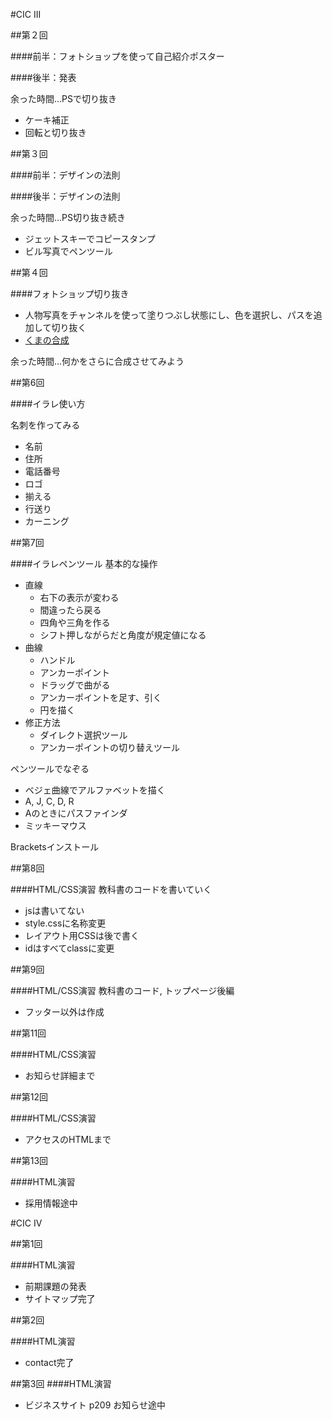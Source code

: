 #CIC III

##第２回

####前半：フォトショップを使って自己紹介ポスター

####後半：発表

余った時間…PSで切り抜き

- ケーキ補正
- 回転と切り抜き


##第３回

####前半：デザインの法則

####後半：デザインの法則

余った時間…PS切り抜き続き

- ジェットスキーでコピースタンプ
- ビル写真でペンツール


##第４回

####フォトショップ切り抜き

- 人物写真をチャンネルを使って塗りつぶし状態にし、色を選択し、パスを追加して切り抜く
- [くまの合成](http://www.photoshoptutorials.ws/photoshop-tutorials/photo-manipulation/create-hungry-bear-composite-photoshop/)

余った時間…何かをさらに合成させてみよう


##第6回

####イラレ使い方

名刺を作ってみる
- 名前- 住所- 電話番号- ロゴ- 揃える- 行送り- カーニング
##第7回

####イラレペンツール
基本的な操作- 直線  - 右下の表示が変わる  - 間違ったら戻る  - 四角や三角を作る  - シフト押しながらだと角度が規定値になる - 曲線 	 - ハンドル 	 - アンカーポイント 	 - ドラッグで曲がる 	 - アンカーポイントを足す、引く 	 - 円を描く - 修正方法  	- ダイレクト選択ツール 	 - アンカーポイントの切り替えツールペンツールでなぞる
- ベジェ曲線でアルファベットを描く- A, J, C, D, R- Aのときにパスファインダ- ミッキーマウスBracketsインストール
##第8回
####HTML/CSS演習
教科書のコードを書いていく
- jsは書いてない- style.cssに名称変更- レイアウト用CSSは後で書く- idはすべてclassに変更##第9回

####HTML/CSS演習教科書のコード, トップページ後編
- フッター以外は作成
##第11回

####HTML/CSS演習

- お知らせ詳細まで
##第12回

####HTML/CSS演習

- アクセスのHTMLまで


##第13回####HTML演習- 採用情報途中

#CIC IV##第1回
####HTML演習
- 前期課題の発表- サイトマップ完了
##第2回####HTML演習
- contact完了
##第3回####HTML演習
- ビジネスサイト p209 お知らせ途中